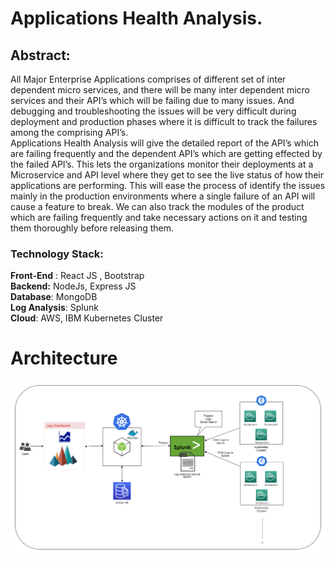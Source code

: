 ﻿# Applications Health Analysis. 

## Abstract:
All Major Enterprise Applications comprises of different set of inter dependent micro services, and there will be many inter dependent micro services and their API’s which will be failing due to many issues. And debugging and troubleshooting the issues will be very difficult during deployment and production phases where it is difficult to track the failures among the comprising API’s.  
Applications Health Analysis will give the detailed report of the API’s which are failing frequently and the dependent API’s which are getting effected by the failed API’s. This lets the organizations monitor their deployments at a Microservice and API level where they get to see the live status of how their applications are performing. This will ease the process of identify the issues mainly in the production environments where a single failure of an API will cause a feature to break. We can also track the modules of the product which are failing frequently and take necessary actions on it and testing them thoroughly before releasing them.
 

### Technology Stack:
**Front-End** :  React JS , Bootstrap  
**Backend:** NodeJs, Express JS  
**Database**: MongoDB  
**Log Analysis**: Splunk  
**Cloud**: AWS, IBM Kubernetes Cluster  

# Architecture
![Architecture](architecture-diagram.png)
